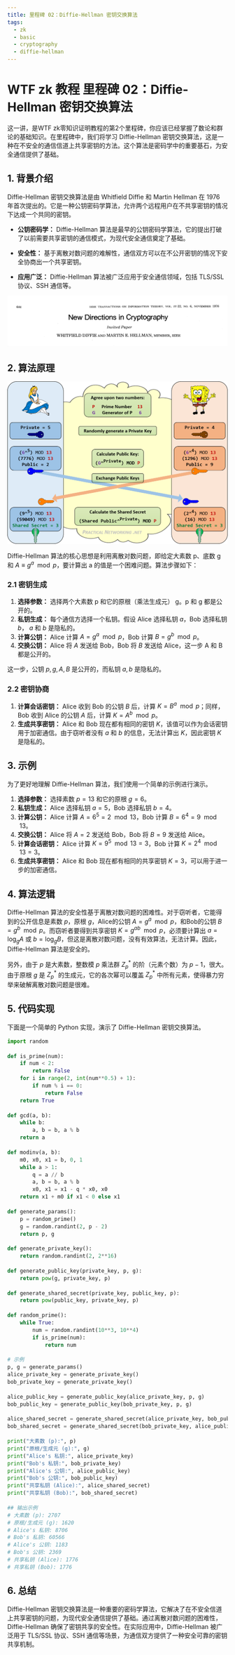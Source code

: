 ```yaml
---
title: 里程碑 02：Diffie-Hellman 密钥交换算法
tags:
  - zk
  - basic
  - cryptography
  - diffie-hellman
---
```


# WTF zk 教程 里程碑 02：Diffie-Hellman 密钥交换算法

这一讲，是WTF zk零知识证明教程的第2个里程碑，你应该已经掌握了数论和群论的基础知识。在里程碑中，我们将学习 Diffie-Hellman 密钥交换算法，这是一种在不安全的通信信道上共享密钥的方法。这个算法是密码学中的重要基石，为安全通信提供了基础。

## 1. 背景介绍

Diffie-Hellman 密钥交换算法是由 Whitfield Diffie 和 Martin Hellman 在 1976 年首次提出的。它是一种公钥密码学算法，允许两个远程用户在不共享密钥的情况下达成一个共同的密钥。

- **公钥密码学：** Diffie-Hellman 算法是最早的公钥密码学算法，它的提出打破了以前需要共享密钥的通信模式，为现代安全通信奠定了基础。

- **安全性：** 基于离散对数问题的难解性，通信双方可以在不公开密钥的情况下安全协商出一个共享密钥。

- **应用广泛：** Diffie-Hellman 算法被广泛应用于安全通信领域，包括 TLS/SSL 协议、SSH 通信等。

![](./img/MS02-1.png)

## 2. 算法原理

![](./img/MS02-2.png)

Diffie-Hellman 算法的核心思想是利用离散对数问题，即给定大素数 p、底数 g 和 $A \equiv g^a \mod p$，要计算出 a 的值是一个困难问题。算法步骤如下：

### 2.1 密钥生成

1. **选择参数：** 选择两个大素数 p 和它的原根（乘法生成元） g。p 和 g 都是公开的。
2. **私钥生成：** 每个通信方选择一个私钥。假设 Alice 选择私钥 $a$，Bob 选择私钥 $b$， $a$ 和 $b$ 是隐私的。
3. **计算公钥：** Alice 计算 $A = g^a \mod p$，Bob 计算 $B = g^b \mod p$。
4. **交换公钥：** Alice 将 $A$ 发送给 Bob，Bob 将 $B$ 发送给 Alice，这一步 A 和 B 都是公开的。

这一步，公钥 $p, g, A, B$ 是公开的，而私钥 $a, b$ 是隐私的。

### 2.2 密钥协商

1. **计算会话密钥：** Alice 收到 Bob 的公钥 $B$ 后，计算 $K = B^a \mod p$；同样，Bob 收到 Alice 的公钥 $A$ 后，计算 $K = A^b \mod p$。
2. **生成共享密钥：** Alice 和 Bob 现在都有相同的密钥 $K$，该值可以作为会话密钥用于加密通信。由于窃听者没有 $a$ 和 $b$ 的信息，无法计算出 $K$，因此密钥 $K$ 是隐私的。

## 3. 示例

为了更好地理解 Diffie-Hellman 算法，我们使用一个简单的示例进行演示。

1. **选择参数：** 选择素数 $p = 13$ 和它的原根 $g = 6$。
2. **私钥生成：** Alice 选择私钥 $a = 5$，Bob 选择私钥 $b = 4$。
3. **计算公钥：** Alice 计算 $A = 6^5 = 2 \mod 13$，Bob 计算 $B = 6^{4} = 9 \mod 13$。
4. **交换公钥：** Alice 将 $A = 2$ 发送给 Bob，Bob 将 $B = 9$ 发送给 Alice。
5. **计算会话密钥：** Alice 计算 $K = 9^5 \mod 13 = 3$，Bob 计算 $K = 2^{4} \mod 13 = 3$。
6. **生成共享密钥：** Alice 和 Bob 现在都有相同的共享密钥 $K = 3$，可以用于进一步的加密通信。

## 4. 算法逻辑

Diffie-Hellman 算法的安全性基于离散对数问题的困难性。对于窃听者，它能得到的公开信息是素数 $p$，原根 $g$，Alice的公钥 $A = g^a \mod p$，和Bob的公钥 $B = g^b \mod p$。而窃听者要得到共享密钥 $K =g^{ab} \mod p$，必须要计算出 $a = \log_g{A}$ 或 $b = \log_g{B}$，但这是离散对数问题，没有有效算法，无法计算。因此，Diffie-Hellman 算法是安全的。

另外，由于 $p$ 是大素数，整数模 $p$ 乘法群 $Z^*_p$ 的阶（元素个数）为 $p-1$，很大。由于原根 $g$ 是 $Z^*_p$ 的生成元，它的各次幂可以覆盖 $Z^*_p$ 中所有元素，使得暴力穷举来破解离散对数问题是很难。

## 5. 代码实现

下面是一个简单的 Python 实现，演示了 Diffie-Hellman 密钥交换算法。

```python
import random

def is_prime(num):
    if num < 2:
        return False
    for i in range(2, int(num**0.5) + 1):
        if num % i == 0:
            return False
    return True

def gcd(a, b):
    while b:
        a, b = b, a % b
    return a

def modinv(a, b):
    m0, x0, x1 = b, 0, 1
    while a > 1:
        q = a // b
        a, b = b, a % b
        x0, x1 = x1 - q * x0, x0
    return x1 + m0 if x1 < 0 else x1

def generate_params():
    p = random_prime()
    g = random.randint(2, p - 2)
    return p, g

def generate_private_key():
    return random.randint(2, 2**16)

def generate_public_key(private_key, p, g):
    return pow(g, private_key, p)

def generate_shared_secret(private_key, public_key, p):
    return pow(public_key, private_key, p)

def random_prime():
    while True:
        num = random.randint(10**3, 10**4)
        if is_prime(num):
            return num

# 示例
p, g = generate_params()
alice_private_key = generate_private_key()
bob_private_key = generate_private_key()

alice_public_key = generate_public_key(alice_private_key, p, g)
bob_public_key = generate_public_key(bob_private_key, p, g)

alice_shared_secret = generate_shared_secret(alice_private_key, bob_public_key, p)
bob_shared_secret = generate_shared_secret(bob_private_key, alice_public_key, p)

print("大素数 (p):", p)
print("原根/生成元 (g):", g)
print("Alice's 私钥:", alice_private_key)
print("Bob's 私钥:", bob_private_key)
print("Alice's 公钥:", alice_public_key)
print("Bob's 公钥:", bob_public_key)
print("共享私钥 (Alice):", alice_shared_secret)
print("共享私钥 (Bob):", bob_shared_secret)

## 输出示例
# 大素数 (p): 2707
# 原根/生成元 (g): 1620
# Alice's 私钥: 8706
# Bob's 私钥: 60566
# Alice's 公钥: 1183
# Bob's 公钥: 2369
# 共享私钥 (Alice): 1776
# 共享私钥 (Bob): 1776
```

## 6. 总结

Diffie-Hellman 密钥交换算法是一种重要的密码学算法，它解决了在不安全信道上共享密钥的问题，为现代安全通信提供了基础。通过离散对数问题的困难性，Diffie-Hellman 确保了密钥共享的安全性。在实际应用中，Diffie-Hellman 被广泛用于 TLS/SSL 协议、SSH 通信等场景，为通信双方提供了一种安全可靠的密钥共享机制。